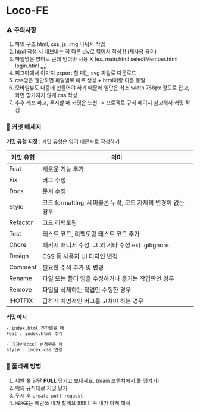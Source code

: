 # Loco-FE

### ⚠️ 주의사항
1. 파일 구조 html, css, js, img 나눠서 작업
2. html 작성 시 내브바는 꼭 다른 div로 묶어서 작성 !! (재사용 용이)
3. 파일명은 영어로 근데 언더바 사용 X
   (ex. main.html selectMember.html login.html ,,,)
4. 피그마에서 이미지 export 할 때는 svg 파일로 다운로드
5. css명은 웬만하면 파일별로 따로 생성 + html이랑 이름 동일
6. 모바일뷰도 나중에 만들어야 하기 때문에 일단은 최소 width 768px 정도로 잡고, 화면 망가지지 않게 css 작성
7. 추후 레포 파고, 푸시할 때 커밋은 노션 -> 프로젝트 규칙 페이지 참고해서 커밋 작성

### 💬 커밋 메세지

**커밋 유형 지정 :** 커밋 유형은 영어 대문자로 작성하기

| 커밋 유형 | 의미 |
| --- | --- |
| Feat | 새로운 기능 추가 |
| Fix | 버그 수정 |
| Docs | 문서 수정 |
| Style | 코드 formatting, 세미콜론 누락, 코드 자체의 변경이 없는 경우 |
| Refactor | 코드 리팩토링 |
| Test | 테스트 코드, 리팩토링 테스트 코드 추가 |
| Chore | 패키지 매니저 수정, 그 외 기타 수정 ex) .gitignore |
| Design | CSS 등 사용자 UI 디자인 변경 |
| Comment | 필요한 주석 추가 및 변경 |
| Rename | 파일 또는 폴더 명을 수정하거나 옮기는 작업만인 경우 |
| Remove | 파일을 삭제하는 작업만 수행한 경우 |
| !HOTFIX | 급하게 치명적인 버그를 고쳐야 하는 경우 |

**커밋 예시**

```xml
- index.html 추가했을 때
Feat : index.html 추가

- 디자인(css) 변경했을 때
Style : index.css 변경
```

### 🔌 풀리퀘 방법


1. 제발 풀 일단 **PULL** 땡기고 보내세요. (main 브랜치에서 풀 땡기기)
2. 위의 규칙대로 커밋 달기
3. 푸시 후 `create pull request`
4. `MERGE`는 혜린쓰 내가 할게요 !!!!!!!!! 꼭 내가 하게 해줘
